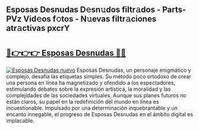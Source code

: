 ## Esposas Desnudas D𝚎sn𝚞dos filtr𝚊dos - Parts-PVz Vid𝚎os f𝚘tos - N𝚞evas filtr𝚊ciones atr𝚊ctivas pxcrY

# <h2><a href="http://mb8mir.tromn.icu/?c=Esposas+Desnudas">🔗👉👉👉 Esposas Desnudas 🔗🔗</a></h2>

[![Esposas Desnudas nuevo](https://i.imgur.com/pEAQMta.gif)](http://mb8mir.tromn.icu/?c=Esposas+Desnudas)
Esposas Desnudas, un personaje enigmático y complejo, desafía las etiquetas simples. Su método poco ortodoxo de crear una persona en línea ha magnetizado y ofendido a los espectadores, estimulando debates sobre la expresión artística, la moralidad y las complejidades de las sociedades virtuales. Aunque sus planes futuros no están claros, su papel en la redefinición del mundo en línea es incuestionable. Impulsado por una determinación inquebrantable y un encanto innegable, el progreso de Esposas Desnudas en el ámbito digital es implacable.
